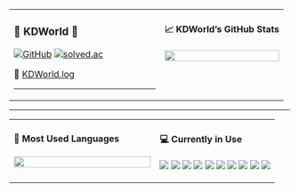 <!-- 상단 전체 박스 -->
<table>
  <tr>
    <!-- 왼쪽: 프로필 + 블로그 -->
    <td width="55%" valign="top">

<h3>🐣 KDWorld 🐣</h3>

[![GitHub](https://img.shields.io/badge/GitHub-46%20%2F%202536-black?logo=github)](https://github.com/KDWorld81)
[![solved.ac](https://img.shields.io/badge/Solved.ac-Silver-blue?logo=solved.ac)](https://solved.ac/profile/KDWorld81)

🍏 [KDWorld.log](https://velog.io/@kdworld-_-/posts)

---

</td>

<!-- 오른쪽: GitHub Stats -->
<td width="45%" valign="top">

<h4>📈 KDWorld’s GitHub Stats</h4>

<!-- 깔끔한 stats 테마 -->
<img src="https://github-readme-stats.vercel.app/api?username=KDWorld81&show_icons=true&theme=radical&hide_title=true&count_private=true" width="100%" />

</td>
</tr>
</table>

---

<!-- 사용 언어 + 현재 사용 툴 -->

<table>
  <tr>
    <!-- Most Used Languages -->
    <td width="55%" valign="top">

<h4>🎯 Most Used Languages</h4>

<!-- 사용 언어 차트 -->
<img src="https://github-readme-stats.vercel.app/api/top-langs/?username=KDWorld81&layout=compact&theme=radical&hide_title=true" width="100%"/>

</td>

<!-- Currently in Use -->
<td width="45%" valign="top">

<h4>💻 Currently in Use</h4>

<!-- 기술 아이콘들 -->
<p>
  <img src="https://img.shields.io/badge/Java-007396?style=for-the-badge&logo=java&logoColor=white"/>
  <img src="https://img.shields.io/badge/SpringBoot-6DB33F?style=for-the-badge&logo=springboot&logoColor=white"/>
  <img src="https://img.shields.io/badge/IntelliJIDEA-000000?style=for-the-badge&logo=intellij-idea&logoColor=white"/>
  <img src="https://img.shields.io/badge/VisualStudio-5C2D91?style=for-the-badge&logo=visual-studio&logoColor=white"/>
  <img src="https://img.shields.io/badge/VSCode-007ACC?style=for-the-badge&logo=visual-studio-code&logoColor=white"/>
  <img src="https://img.shields.io/badge/C++-00599C?style=for-the-badge&logo=c%2b%2b&logoColor=white"/>
  <img src="https://img.shields.io/badge/C-A8B9CC?style=for-the-badge&logo=c&logoColor=white"/>
  <img src="https://img.shields.io/badge/GitHub-181717?style=for-the-badge&logo=github&logoColor=white"/>
  <img src="https://img.shields.io/badge/Notion-000000?style=for-the-badge&logo=notion&logoColor=white"/>
  <img src="https://img.shields.io/badge/Figma-F24E1E?style=for-the-badge&logo=figma&logoColor=white"/>
</p>

</td>
</tr>
</table>
